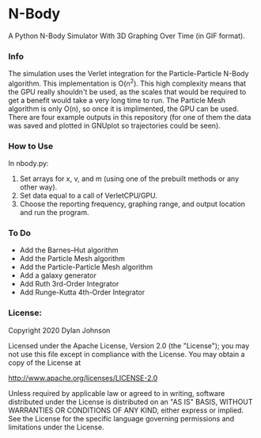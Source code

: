 # N-Body
A Python N-Body Simulator With 3D Graphing Over Time (in GIF format).

### Info
The simulation uses the Verlet integration for the Particle-Particle N-Body algorithm. This implementation is O(n<sup>2</sup>). This high complexity means that the GPU really shouldn't be used, as the scales that would be required to get a benefit would take a very long time to run. The Particle Mesh algorithm is only O(n), so once it is implimented, the GPU can be used. There are four example outputs in this repository (for one of them the data was saved and plotted in GNUplot so trajectories could be seen).

### How to Use
In nbody.py:
1. Set arrays for x, v, and m (using one of the prebuilt methods or any other way).
2. Set data equal to a call of VerletCPU/GPU.
3. Choose the reporting frequency, graphing range, and output location and run the program.

### To Do
- Add the Barnes–Hut algorithm 
- Add the Particle Mesh algorithm
- Add the Particle-Particle Mesh algorithm
- Add a galaxy generator 
- Add Ruth 3rd-Order Integrator 
- Add Runge-Kutta 4th-Order Integrator 

### License:
Copyright 2020 Dylan Johnson

Licensed under the Apache License, Version 2.0 (the "License");
you may not use this file except in compliance with the License.
You may obtain a copy of the License at

http://www.apache.org/licenses/LICENSE-2.0

Unless required by applicable law or agreed to in writing, software
distributed under the License is distributed on an "AS IS" BASIS,
WITHOUT WARRANTIES OR CONDITIONS OF ANY KIND, either express or implied.
See the License for the specific language governing permissions and
limitations under the License.
